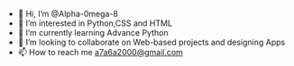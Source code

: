 - 👋 Hi, I’m @Alpha-0mega-8
- 👀 I’m interested in Python,CSS and HTML
- 🌱 I’m currently learning Advance Python
- 💞️ I’m looking to collaborate on Web-based projects and designing Apps
- 📫 How to reach me a7a6a2000@gmail.com

<!---
Alpha-0mega-8/Alpha-0mega-8 is a ✨ special ✨ repository because its `README.md` (this file) appears on your GitHub profile.
You can click the Preview link to take a look at your changes.
--->
